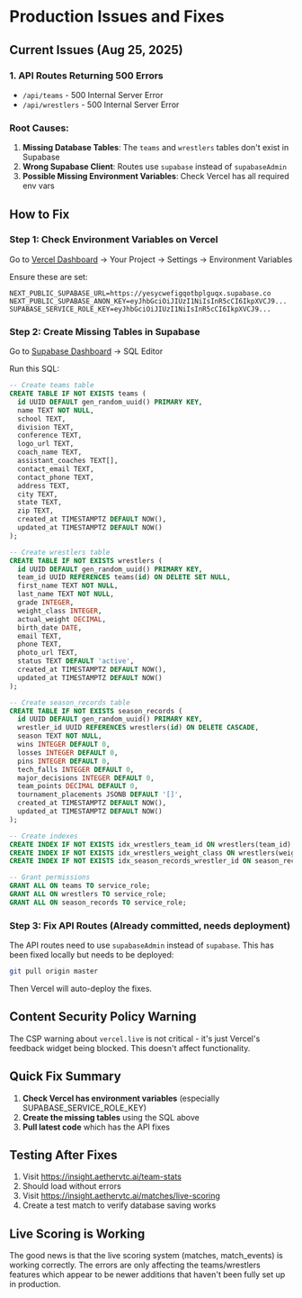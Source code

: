 # Production Issues and Fixes

## Current Issues (Aug 25, 2025)

### 1. API Routes Returning 500 Errors
- `/api/teams` - 500 Internal Server Error
- `/api/wrestlers` - 500 Internal Server Error

### Root Causes:
1. **Missing Database Tables**: The `teams` and `wrestlers` tables don't exist in Supabase
2. **Wrong Supabase Client**: Routes use `supabase` instead of `supabaseAdmin`
3. **Possible Missing Environment Variables**: Check Vercel has all required env vars

## How to Fix

### Step 1: Check Environment Variables on Vercel

Go to [Vercel Dashboard](https://vercel.com) → Your Project → Settings → Environment Variables

Ensure these are set:
```
NEXT_PUBLIC_SUPABASE_URL=https://yesycwefigqotbplguqx.supabase.co
NEXT_PUBLIC_SUPABASE_ANON_KEY=eyJhbGciOiJIUzI1NiIsInR5cCI6IkpXVCJ9...
SUPABASE_SERVICE_ROLE_KEY=eyJhbGciOiJIUzI1NiIsInR5cCI6IkpXVCJ9...
```

### Step 2: Create Missing Tables in Supabase

Go to [Supabase Dashboard](https://supabase.com) → SQL Editor

Run this SQL:

```sql
-- Create teams table
CREATE TABLE IF NOT EXISTS teams (
  id UUID DEFAULT gen_random_uuid() PRIMARY KEY,
  name TEXT NOT NULL,
  school TEXT,
  division TEXT,
  conference TEXT,
  logo_url TEXT,
  coach_name TEXT,
  assistant_coaches TEXT[],
  contact_email TEXT,
  contact_phone TEXT,
  address TEXT,
  city TEXT,
  state TEXT,
  zip TEXT,
  created_at TIMESTAMPTZ DEFAULT NOW(),
  updated_at TIMESTAMPTZ DEFAULT NOW()
);

-- Create wrestlers table
CREATE TABLE IF NOT EXISTS wrestlers (
  id UUID DEFAULT gen_random_uuid() PRIMARY KEY,
  team_id UUID REFERENCES teams(id) ON DELETE SET NULL,
  first_name TEXT NOT NULL,
  last_name TEXT NOT NULL,
  grade INTEGER,
  weight_class INTEGER,
  actual_weight DECIMAL,
  birth_date DATE,
  email TEXT,
  phone TEXT,
  photo_url TEXT,
  status TEXT DEFAULT 'active',
  created_at TIMESTAMPTZ DEFAULT NOW(),
  updated_at TIMESTAMPTZ DEFAULT NOW()
);

-- Create season_records table
CREATE TABLE IF NOT EXISTS season_records (
  id UUID DEFAULT gen_random_uuid() PRIMARY KEY,
  wrestler_id UUID REFERENCES wrestlers(id) ON DELETE CASCADE,
  season TEXT NOT NULL,
  wins INTEGER DEFAULT 0,
  losses INTEGER DEFAULT 0,
  pins INTEGER DEFAULT 0,
  tech_falls INTEGER DEFAULT 0,
  major_decisions INTEGER DEFAULT 0,
  team_points DECIMAL DEFAULT 0,
  tournament_placements JSONB DEFAULT '[]',
  created_at TIMESTAMPTZ DEFAULT NOW(),
  updated_at TIMESTAMPTZ DEFAULT NOW()
);

-- Create indexes
CREATE INDEX IF NOT EXISTS idx_wrestlers_team_id ON wrestlers(team_id);
CREATE INDEX IF NOT EXISTS idx_wrestlers_weight_class ON wrestlers(weight_class);
CREATE INDEX IF NOT EXISTS idx_season_records_wrestler_id ON season_records(wrestler_id);

-- Grant permissions
GRANT ALL ON teams TO service_role;
GRANT ALL ON wrestlers TO service_role;
GRANT ALL ON season_records TO service_role;
```

### Step 3: Fix API Routes (Already committed, needs deployment)

The API routes need to use `supabaseAdmin` instead of `supabase`. This has been fixed locally but needs to be deployed:

```bash
git pull origin master
```

Then Vercel will auto-deploy the fixes.

## Content Security Policy Warning

The CSP warning about `vercel.live` is not critical - it's just Vercel's feedback widget being blocked. This doesn't affect functionality.

## Quick Fix Summary

1. **Check Vercel has environment variables** (especially SUPABASE_SERVICE_ROLE_KEY)
2. **Create the missing tables** using the SQL above
3. **Pull latest code** which has the API fixes

## Testing After Fixes

1. Visit https://insight.aethervtc.ai/team-stats
2. Should load without errors
3. Visit https://insight.aethervtc.ai/matches/live-scoring
4. Create a test match to verify database saving works

## Live Scoring is Working

The good news is that the live scoring system (matches, match_events) is working correctly. The errors are only affecting the teams/wrestlers features which appear to be newer additions that haven't been fully set up in production.